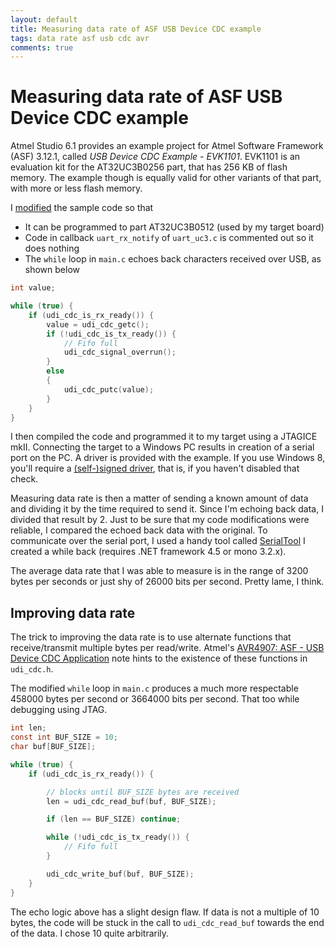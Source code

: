 ```yaml
---
layout: default
title: Measuring data rate of ASF USB Device CDC example
tags: data rate asf usb cdc avr
comments: true
---
```

# Measuring data rate of ASF USB Device CDC example

Atmel Studio 6.1 provides an example project for Atmel Software Framework (ASF) 3.12.1, called _USB Device CDC Example - EVK1101_. EVK1101 is an evaluation kit for the AT32UC3B0256 part, that has 256 KB of flash memory. The example though is equally valid for other variants of that part, with more or less flash memory.

I [modified](https://github.com/tewarid/avr32-usb-device-cdc-example) the sample code so that

* It can be programmed to part AT32UC3B0512 (used by my target board)
* Code in callback `uart_rx_notify` of `uart_uc3.c` is commented out so it does nothing
* The `while` loop in `main.c` echoes back characters received over USB, as shown below

```c
int value;

while (true) {
    if (udi_cdc_is_rx_ready()) {
        value = udi_cdc_getc();
        if (!udi_cdc_is_tx_ready()) {
            // Fifo full
            udi_cdc_signal_overrun();
        }
        else
        {
            udi_cdc_putc(value);
        }
    }
}
```

I then compiled the code and programmed it to my target using a JTAGICE mkII. Connecting the target to a Windows PC results in creation of a serial port on the PC. A driver is provided with the example. If you use Windows 8, you'll require a [(self-)signed driver](https://github.com/tewarid/atmel-usb-cdc-virtual-com-driver), that is, if you haven't disabled that check.

Measuring data rate is then a matter of sending a known amount of data and dividing it by the time required to send it. Since I'm echoing back data, I divided that result by 2\. Just to be sure that my code modifications were reliable, I compared the echoed back data with the original. To communicate over the serial port, I used a handy tool called [SerialTool](https://github.com/tewarid/dotnet-tools/tree/master/SerialTool) I created a while back (requires .NET framework 4.5 or mono 3.2.x).

The average data rate that I was able to measure is in the range of 3200 bytes per seconds or just shy of 26000 bits per second. Pretty lame, I think.

## Improving data rate

The trick to improving the data rate is to use alternate functions that receive/transmit multiple bytes per read/write. Atmel's [AVR4907: ASF - USB Device CDC Application](http://www.microchip.com/wwwappnotes/appnotes.aspx?appnote=en591824) note hints to the existence of these functions in `udi_cdc.h`.

The modified `while` loop in `main.c` produces a much more respectable 458000 bytes per second or 3664000 bits per second. That too while debugging using JTAG.

```c
int len;
const int BUF_SIZE = 10;
char buf[BUF_SIZE];

while (true) {
    if (udi_cdc_is_rx_ready()) {

        // blocks until BUF_SIZE bytes are received
        len = udi_cdc_read_buf(buf, BUF_SIZE);

        if (len == BUF_SIZE) continue;

        while (!udi_cdc_is_tx_ready()) {
            // Fifo full
        }

        udi_cdc_write_buf(buf, BUF_SIZE);
    }
}
```

The echo logic above has a slight design flaw. If data is not a multiple of 10 bytes, the code will be stuck in the call to `udi_cdc_read_buf` towards the end of the data. I chose 10 quite arbitrarily.

